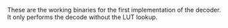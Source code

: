 These are the working binaries for the first implementation of the decoder. It only performs the decode without the LUT lookup.
